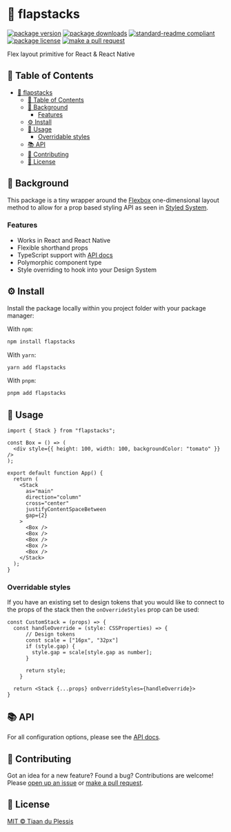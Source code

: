 
# 🥞 flapstacks
[![package version](https://img.shields.io/npm/v/flapstacks.svg?style=flat-square)](https://npmjs.org/package/flapstacks)
[![package downloads](https://img.shields.io/npm/dm/flapstacks.svg?style=flat-square)](https://npmjs.org/package/flapstacks)
[![standard-readme compliant](https://img.shields.io/badge/readme%20style-standard-brightgreen.svg?style=flat-square)](https://github.com/RichardLitt/standard-readme)
[![package license](https://img.shields.io/npm/l/flapstacks.svg?style=flat-square)](https://npmjs.org/package/flapstacks)
[![make a pull request](https://img.shields.io/badge/PRs-welcome-brightgreen.svg?style=flat-square)](http://makeapullrequest.com)

Flex layout primitive for React & React Native

## 📖 Table of Contents
- [🥞 flapstacks](#-flapstacks)
  - [📖 Table of Contents](#-table-of-contents)
  - [👀 Background](#-background)
    - [Features](#features)
  - [⚙️ Install](#️-install)
  - [📖 Usage](#-usage)
    - [Overridable styles](#overridable-styles)
  - [📚 API](#-api)
  - [💬 Contributing](#-contributing)
  - [🪪 License](#-license)

## 👀 Background

This package is a tiny wrapper around the [Flexbox](https://developer.mozilla.org/en-US/docs/Learn/CSS/CSS_layout/Flexbox) one-dimensional layout method to allow for a prop based styling API as seen in [Styled System](https://styled-system.com/). 

### Features

- Works in React and React Native
- Flexible shorthand props
- TypeScript support with [API docs](https://paka.dev/npm/flapstacks)
- Polymorphic component type
- Style overriding to hook into your Design System

## ⚙️ Install

Install the package locally within you project folder with your package manager:

With `npm`:
```sh
npm install flapstacks
```

With `yarn`:
```sh
yarn add flapstacks
```

With `pnpm`:
```sh
pnpm add flapstacks
```

## 📖 Usage

```tsx
import { Stack } from "flapstacks";

const Box = () => (
  <div style={{ height: 100, width: 100, backgroundColor: "tomato" }} />
);

export default function App() {
  return (
    <Stack
      as="main"
      direction="column"
      cross="center"
      justifyContentSpaceBetween
      gap={2}
    >
      <Box />
      <Box />
      <Box />
      <Box />
      <Box />
    </Stack>
  );
}
```

### Overridable styles

If you have an existing set to design tokens that you would like to connect to the props of the stack then the `onOverrideStyles` prop can be used:

```tsx
const CustomStack = (props) => {
  const handleOverride = (style: CSSProperties) => {
      // Design tokens
      const scale = ["16px", "32px"]
      if (style.gap) {
        style.gap = scale[style.gap as number];
      }
    
      return style;
    }
  
  return <Stack {...props} onOverrideStyles={handleOverride}>
}
```

## 📚 API

For all configuration options, please see the [API docs](https://paka.dev/npm/flapstacks).

## 💬 Contributing

Got an idea for a new feature? Found a bug? Contributions are welcome! Please [open up an issue](https://github.com/tiaanduplessis/flapstacks/issues) or [make a pull request](https://makeapullrequest.com/).

## 🪪 License

[MIT © Tiaan du Plessis](./LICENSE)
    